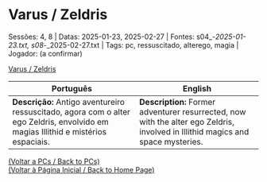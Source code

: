 
# Varus / Zeldris

Sessões: 4, 8 | Datas: 2025-01-23, 2025-02-27 | Fontes: s04_-_2025-01-23.txt, s08_-_2025-02-27.txt | Tags: pc, ressuscitado, alterego, magia | Jogador: (a confirmar)

[Varus / Zeldris](varus_zeldris.png)

| Português | English |
|-----------|---------|
| **Descrição:** Antigo aventureiro ressuscitado, agora com o alter ego Zeldris, envolvido em magias Illithid e mistérios espaciais. | **Description:** Former adventurer resurrected, now with the alter ego Zeldris, involved in Illithid magics and space mysteries. |

[(Voltar a PCs / Back to PCs)](pcs.md)  
[(Voltar à Página Inicial / Back to Home Page)](index.md)

